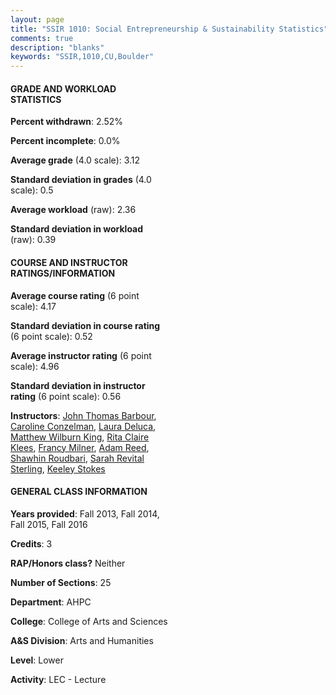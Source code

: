 ```yaml
---
layout: page
title: "SSIR 1010: Social Entrepreneurship & Sustainability Statistics"
comments: true
description: "blanks"
keywords: "SSIR,1010,CU,Boulder"
---
```

<head>
<script src="https://ajax.googleapis.com/ajax/libs/jquery/2.1.3/jquery.min.js"></script>
<script src="https://dl.dropboxusercontent.com/s/pc42nxpaw1ea4o9/highcharts.js?dl=0"></script>
<!-- <script src="../assets/js/highcharts.js"></script> -->
<style type="text/css">@font-face {
	font-family: "Bebas Neue";
	src: url(https://www.filehosting.org/file/details/544349/BebasNeue Regular.otf) format("opentype");
	}
	h1.Bebas { 
		font-family: "Bebas Neue", Verdana, Tahoma;
	}
</style>
</head>
<body>
	<div id="container" style="float: right; width: 45%; height: 88%; margin-left: 2.5%; margin-right: 2.5%;"></div>
	<script language="JavaScript">
		$(document).ready(function() {
		var chart = {type: 'column'};
		var title = {text: 'Grade Distribution'};
		var xAxis = {categories: ['A','B','C','D','F'],crosshair: true};
		var yAxis = {min: 0,title: {text: 'Percentage'}};
		var tooltip = {headerFormat: '<center><b><span style="font-size:20px">{point.key}</span></b></center>',
		               pointFormat: '<td style="padding:0"><b>{point.y:.1f}%</b></td>',
		               footerFormat: '</table>',shared: true,useHTML: true};
		var plotOptions = {column: {pointPadding: 0.0,borderWidth: 0}};  
		var credits = {enabled: false};var series= [{name: 'Percent',data: [46.81,35.09,9.86,4.31,3.93,]}];
		var json = {};
		json.chart = chart;
		json.title = title;
		json.tooltip = tooltip;
		json.xAxis = xAxis;
		json.yAxis = yAxis;  
		json.series = series;
		json.plotOptions = plotOptions;  
		json.credits = credits;
		$('#container').highcharts(json);
	});
	</script>
</body>
			   
#### GRADE AND WORKLOAD STATISTICS

**Percent withdrawn**: 2.52%

**Percent incomplete**: 0.0%

**Average grade** (4.0 scale): 3.12

**Standard deviation in grades** (4.0 scale): 0.5

**Average workload** (raw): 2.36

**Standard deviation in workload** (raw): 0.39

#### COURSE AND INSTRUCTOR RATINGS/INFORMATION

**Average course rating** (6 point scale): 4.17

**Standard deviation in course rating** (6 point scale): 0.52

**Average instructor rating** (6 point scale): 4.96

**Standard deviation in instructor rating** (6 point scale): 0.56

**Instructors**: <a href='../../instructors/John_Thomas_Barbour'>John Thomas Barbour</a>, <a href='../../instructors/Caroline_Conzelman'>Caroline Conzelman</a>, <a href='../../instructors/Laura_Deluca'>Laura Deluca</a>, <a href='../../instructors/Matthew_Wilburn_King'>Matthew Wilburn King</a>, <a href='../../instructors/Rita_Claire_Klees'>Rita Claire Klees</a>, <a href='../../instructors/Francy_Milner'>Francy Milner</a>, <a href='../../instructors/Adam_Reed'>Adam Reed</a>, <a href='../../instructors/Shawhin_Roudbari'>Shawhin Roudbari</a>, <a href='../../instructors/Sarah_Revital_Sterling'>Sarah Revital Sterling</a>, <a href='../../instructors/Keeley_Stokes'>Keeley Stokes</a>

#### GENERAL CLASS INFORMATION

**Years provided**: Fall 2013, Fall 2014, Fall 2015, Fall 2016

**Credits**: 3

**RAP/Honors class?** Neither

**Number of Sections**: 25

**Department**: AHPC

**College**: College of Arts and Sciences

**A&S Division**: Arts and Humanities

**Level**: Lower

**Activity**: LEC - Lecture
